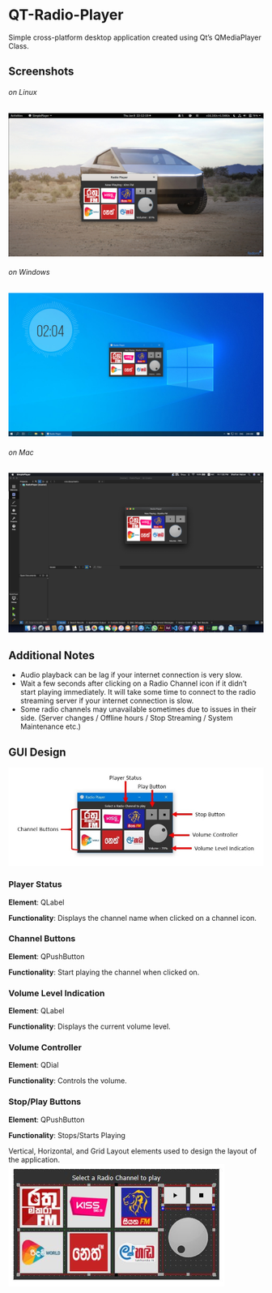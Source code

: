 # QT-Radio-Player
Simple cross-platform desktop application created using Qt’s QMediaPlayer Class.

## Screenshots

###### on Linux
![Linux](https://raw.githubusercontent.com/madhurasri/QT-Radio-Player/master/Screenshots/Linux.png)
###### on Windows
![Windows 10](https://raw.githubusercontent.com/madhurasri/QT-Radio-Player/master/Screenshots/Windows.jpg)
###### on Mac
![Mac](https://raw.githubusercontent.com/madhurasri/QT-Radio-Player/master/Screenshots/Mac.png)

## Additional Notes
- Audio playback can be lag if your internet connection is very slow.
- Wait a few seconds after clicking on a Radio Channel icon if it didn’t start playing immediately. It will take some time to connect to the radio streaming server if your internet connection is slow.
- Some radio channels may unavailable sometimes due to issues in their side. (Server changes / Offline hours / Stop Streaming / System Maintenance etc.)

## GUI Design

![UI](https://raw.githubusercontent.com/madhurasri/QT-Radio-Player/master/Screenshots/GUI_Design.jpg)

### Player Status
**Element**: QLabel

**Functionality**: Displays the channel name when clicked on a channel icon.
### Channel Buttons
**Element**: QPushButton

**Functionality**: Start playing the channel when clicked on.
### Volume Level Indication
**Element**: QLabel

**Functionality**: Displays the current volume level.
### Volume Controller
**Element**: QDial

**Functionality**: Controls the volume.
### Stop/Play Buttons
**Element**: QPushButton

**Functionality**: Stops/Starts Playing

Vertical, Horizontal, and Grid Layout elements used to design the layout of the application.
![layout](https://raw.githubusercontent.com/madhurasri/QT-Radio-Player/master/Screenshots/layout_elements.JPG)
